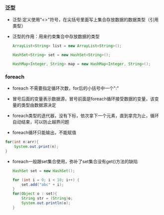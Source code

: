 ### 泛型

* 泛型:定义使用"<>"符号，在尖括号里面写上集合存放数据的数据类型（引用类型） 

* 泛型的作用：用来约束集合中存放数据的类型

  ```java
  ArrayList<String> list = new ArrayList<String>();
  
  HashSet<String> set = new HashSet<String>();
  
  HashMap<Integer, String> map = new HashMap<Integer, String>();
  ```

### foreach

* foreach 不需要指定循环次数，for后的小括号中一个":"

*  冒号后面的变量表示数据源，冒号前面是foreach循环接受数据的变量，该变量的类型由数据源决定

*  foreach类型的迭代器，没有下标，依次拿下一个元素，直到拿完为止，循环自动结束，可以防止越界问题

*  foreach循环只能输出，不能赋值

  ```java
  for(int n:arr){
      System.out.print(n);
  }
  ```

* foreach一般跟set集合使用，弥补了set集合没有get()方法的缺陷

  ```java
  HashSet set = new HashSet();
  
  for (int i = 0; i < 10; i++) {
      set.add("abc" + i);
  }
  for(Object o : set){
      String str = (String)o;
      System.out.println(o);
  }
  ```

  